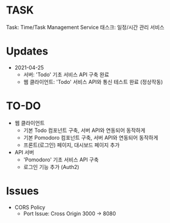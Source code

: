 # TASK
Task: Time/Task Management Service
태스크: 일정/시간 관리 서비스


# Updates
+ 2021-04-25
    + 서버: 'Todo' 기초 서비스 API 구축 완료
    + 웹 클라이언트: 'Todo' 서비스 API와 통신 테스트 완료 (정상작동)

# TO-DO
+ 웹 클라이언트
    + 기본 Todo 컴포넌트 구축, 서버 API와 연동되어 동작하게
    + 기본 Pomodoro 컴포넌트 구축, 서버 API와 연동되어 동작하게
    + 프론트(로그인) 페이지, 대시보드 페이지 추가
+ API 서버
    + 'Pomodoro' 기초 서비스 API 구축
    + 로그인 기능 추가 (Auth2)

# Issues
+ CORS Policy
    + Port Issue: Cross Origin 3000 -> 8080